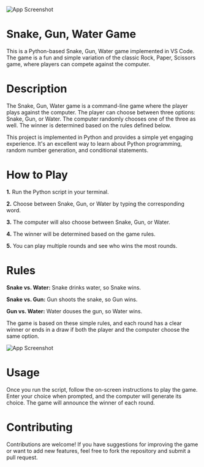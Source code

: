 

![App Screenshot](https://encrypted-tbn0.gstatic.com/images?q=tbn:ANd9GcTaKIGJWsolpgy2UmSHF63m_rFCuftSz5n1Fg&usqp=CAU)


# Snake, Gun, Water Game

This is a Python-based Snake, Gun, Water game implemented in VS Code. The game is a fun and simple variation of the classic Rock, Paper, Scissors game, where players can compete against the computer.


# Description
The Snake, Gun, Water game is a command-line game where the player plays against the computer. The player can choose between three options: Snake, Gun, or Water. The computer randomly chooses one of the three as well. The winner is determined based on the rules defined below.

This project is implemented in Python and provides a simple yet engaging experience. It's an excellent way to learn about Python programming, random number generation, and conditional statements.
# How to Play
__1.__ Run the Python script in your terminal.

__2.__ Choose between Snake, Gun, or Water by typing the corresponding word.

__3.__ The computer will also choose between Snake, Gun, or Water.

__4.__ The winner will be determined based on the game rules.

__5.__ You can play multiple rounds and see who wins the most rounds.

# Rules
__Snake vs. Water:__ Snake drinks water, so Snake wins.

__Snake vs. Gun:__ Gun shoots the snake, so Gun wins.

__Gun vs. Water:__ Water douses the gun, so Water wins.

The game is based on these simple rules, and each round has a clear winner or ends in a draw if both the player and the computer choose the same option.

![App Screenshot](https://encrypted-tbn0.gstatic.com/images?q=tbn:ANd9GcTZJxU1bH0Fr_0aZX91Kr3Vv1f-vNpxgUhTIOWzzhDagOev0yw2QaHQ6Koc&s=10)

# Usage
Once you run the script, follow the on-screen instructions to play the game. Enter your choice when prompted, and the computer will generate its choice. The game will announce the winner of each round.
# Contributing
Contributions are welcome! If you have suggestions for improving the game or want to add new features, feel free to fork the repository and submit a pull request.
